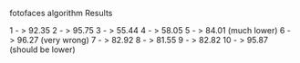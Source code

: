 fotofaces algorithm Results

1 - > 92.35
2 - > 95.75
3 - > 55.44
4 - > 58.05
5 - > 84.01   (much lower)
6 - > 96.27   (very wrong)
7 - > 82.92
8 - > 81.55
9 - > 82.82
10 - > 95.87  (should be lower)



